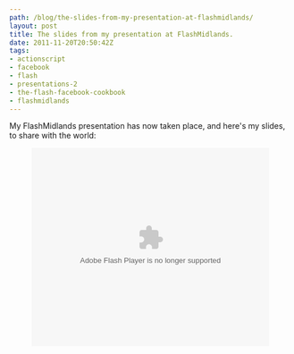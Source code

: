 ```yaml
---
path: /blog/the-slides-from-my-presentation-at-flashmidlands/
layout: post
title: The slides from my presentation at FlashMidlands.
date: 2011-11-20T20:50:42Z
tags:
- actionscript
- facebook
- flash
- presentations-2
- the-flash-facebook-cookbook
- flashmidlands
---
```


My FlashMidlands presentation has now taken place, and here's my slides, to share with the world:
<div id="__ss_10244463" style="width: 425px; margin: 0 auto;"><object id="__sse10244463" width="425" height="355" classid="clsid:d27cdb6e-ae6d-11cf-96b8-444553540000" codebase="http://download.macromedia.com/pub/shockwave/cabs/flash/swflash.cab#version=6,0,40,0"><param name="allowFullScreen" value="true" /><param name="allowScriptAccess" value="always" /><param name="wmode" value="transparent" /><param name="src" value="http://static.slidesharecdn.com/swf/ssplayer2.swf?doc=flashmidlandspresentation-uploadversion-111120140803-phpapp02&amp;stripped_title=the-flash-facebook-cookbook-flashmidlands&amp;userName=psyked" /><param name="allowscriptaccess" value="always" /><param name="allowfullscreen" value="true" /><embed id="__sse10244463" width="425" height="355" type="application/x-shockwave-flash" src="http://static.slidesharecdn.com/swf/ssplayer2.swf?doc=flashmidlandspresentation-uploadversion-111120140803-phpapp02&amp;stripped_title=the-flash-facebook-cookbook-flashmidlands&amp;userName=psyked" allowFullScreen="true" allowScriptAccess="always" wmode="transparent" allowscriptaccess="always" allowfullscreen="true" /></object></div>